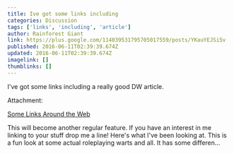 ```yaml
---
title: Ive got some links including
categories: Discussion
tags: ['links', 'including', 'article']
author: Rainforest Giant
link: https://plus.google.com/114039531795705017559/posts/YKauYEJSi5v
published: 2016-06-11T02:39:39.674Z
updated: 2016-06-11T02:39:39.674Z
imagelink: []
thumblinks: []
---
```


I&#39;ve got some links including a really good DW article.


Attachment:

<a href='https://giantsteading.blogspot.com/2016/06/some-links-around-web.html'>Some Links Around the Web</a>


This will become another regular feature. If you have an interest in me linking to your stuff drop me a line! Here's what I've been looking at. This is a fun look at some actual roleplaying warts and all. It has some differen...